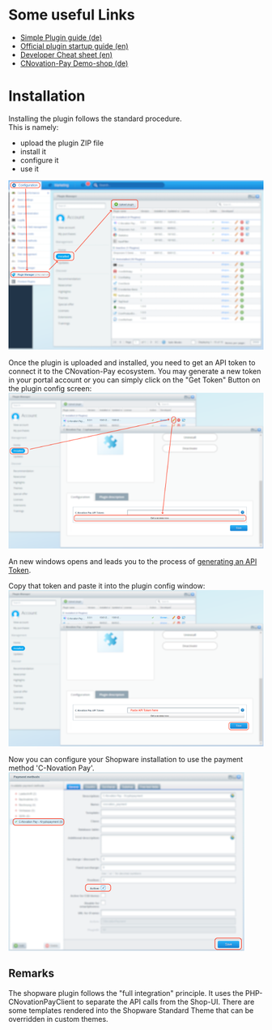 Some useful Links
=================
* [Simple Plugin guide (de)](https://www.the-cake-shop.de/shopware-plugin-101-einfaches-plugin-erstellen/)
* [Official plugin startup guide (en)](https://developers.shopware.com/developers-guide/plugin-quick-start/)
* [Developer Cheat sheet (en)](https://synonymous.rocks/shopware-5-cheat-sheet-fuer-entwickler/)
* [CNovation-Pay Demo-shop (de)](http://demo.c-novation-pay.com/shopware/)

Installation
============
Installing the plugin follows the standard procedure.    
This is namely:    
* upload the plugin ZIP file    
* install it    
* configure it    
* use it    
    
![upload plugin](upload_plugin.png)    
    
Once the plugin is uploaded and installed, you need to get an API token to
connect it to the CNovation-Pay ecosystem. You may generate a new token in your portal account
or you can simply click on the "Get Token" Button on the plugin config screen:    
![configure plugin](configure_plugin_1.png)    

An new windows opens and leads you to the process of [generating an API Token](../docs/get_token.md).    
    
Copy that token and paste it into the plugin config window:    
![configure plugin](configure_plugin_2.png)    
    
Now you can configure your Shopware installation to use the payment method 'C-Novation Pay'.    
![payment method](payment_method.png)    

Remarks
-------
The shopware plugin follows the "full integration" principle. It uses the
PHP-CNovationPayClient to separate the API calls from the Shop-UI.
There are some templates rendered into the Shopware Standard Theme that can be
overridden in custom themes.